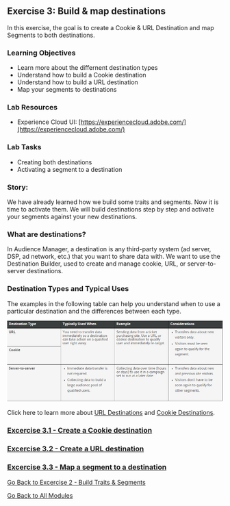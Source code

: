 ## Exercise 3: Build & map destinations
In this exercise, the goal is to create a Cookie & URL  Destination and map Segments to both destinations.

### Learning Objectives

- Learn more about the differnent destination types
- Understand how to build a Cookie destination
- Understand how to build a URL destination
- Map your segments to destinations

### Lab Resources

- Experience Cloud UI: [https://experiencecloud.adobe.com/](https://experiencecloud.adobe.com/)

### Lab Tasks

- Creating both destinations
- Activating a segment to a destination

### Story:

We have already learned how we build some traits and segments. Now it is time to activate them. We will build destinations step by step and activate your segments against your new destinations.

### What are destinations?

In Audience Manager, a destination is any third-party system (ad server, DSP, ad network, etc.) that you want to share data with. We want to use the Destination Builder, used to create and manage cookie, URL, or server-to-server destinations.

### Destination Types and Typical Uses

The examples in the following table can help you understand when to use a particular destination and the differences between each type.

![Destionations](./images/types.png)

Click here to learn more about [URL Destinations](https://marketing.adobe.com/resources/help/en_US/aam/create-url-destination.html) and [Cookie Destinations](https://marketing.adobe.com/resources/help/en_US/aam/create-cookie-destination.html).

### [Excercise 3.1 - Create a Cookie destination](./ex1.md)

### [Excercise 3.2 - Create a URL destination](./ex2.md)

### [Excercise 3.3 - Map a segment to a destination](./ex3.md)



[Go Back to Excercise 2 - Build Traits & Segments](./README.md)

[Go Back to All Modules](/../../)



